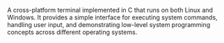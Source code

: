 A cross-platform terminal implemented in C that runs on both Linux and Windows. 
It provides a simple interface for executing system commands, handling user input, 
and demonstrating low-level system programming concepts across different operating systems.
